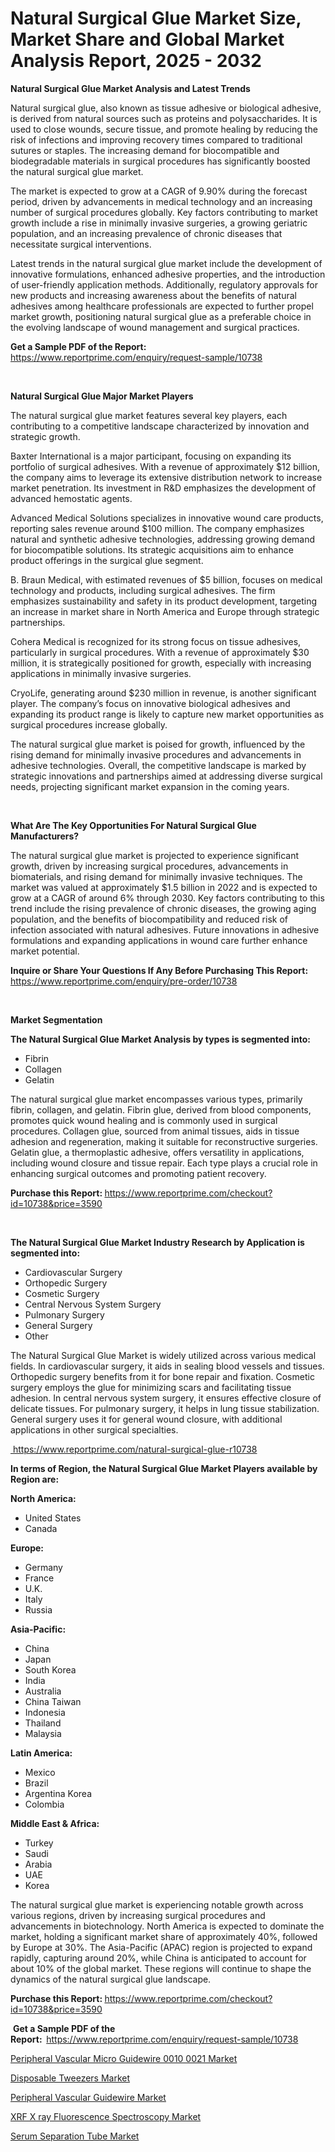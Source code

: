 <p><h1>Natural Surgical Glue Market Size, Market Share and Global Market Analysis Report, 2025 - 2032</h1></p><p><strong>Natural Surgical Glue Market Analysis and Latest Trends</strong></p>
<p><p>Natural surgical glue, also known as tissue adhesive or biological adhesive, is derived from natural sources such as proteins and polysaccharides. It is used to close wounds, secure tissue, and promote healing by reducing the risk of infections and improving recovery times compared to traditional sutures or staples. The increasing demand for biocompatible and biodegradable materials in surgical procedures has significantly boosted the natural surgical glue market.</p><p>The market is expected to grow at a CAGR of 9.90% during the forecast period, driven by advancements in medical technology and an increasing number of surgical procedures globally. Key factors contributing to market growth include a rise in minimally invasive surgeries, a growing geriatric population, and an increasing prevalence of chronic diseases that necessitate surgical interventions.</p><p>Latest trends in the natural surgical glue market include the development of innovative formulations, enhanced adhesive properties, and the introduction of user-friendly application methods. Additionally, regulatory approvals for new products and increasing awareness about the benefits of natural adhesives among healthcare professionals are expected to further propel market growth, positioning natural surgical glue as a preferable choice in the evolving landscape of wound management and surgical practices.</p></p>
<p><strong>Get a Sample PDF of the Report:&nbsp;</strong> <a href="https://www.reportprime.com/enquiry/request-sample/10738?utm_campaign=1870&utm_medium=2&utm_source=Github&utm_content=ia&utm_term=20032025&utm_id=natural-surgical-glue">https://www.reportprime.com/enquiry/request-sample/10738</a></p>
<p>&nbsp;</p>
<p><strong>Natural Surgical Glue Major Market Players</strong></p>
<p><p>The natural surgical glue market features several key players, each contributing to a competitive landscape characterized by innovation and strategic growth. </p><p>Baxter International is a major participant, focusing on expanding its portfolio of surgical adhesives. With a revenue of approximately $12 billion, the company aims to leverage its extensive distribution network to increase market penetration. Its investment in R&D emphasizes the development of advanced hemostatic agents.</p><p>Advanced Medical Solutions specializes in innovative wound care products, reporting sales revenue around $100 million. The company emphasizes natural and synthetic adhesive technologies, addressing growing demand for biocompatible solutions. Its strategic acquisitions aim to enhance product offerings in the surgical glue segment.</p><p>B. Braun Medical, with estimated revenues of $5 billion, focuses on medical technology and products, including surgical adhesives. The firm emphasizes sustainability and safety in its product development, targeting an increase in market share in North America and Europe through strategic partnerships.</p><p>Cohera Medical is recognized for its strong focus on tissue adhesives, particularly in surgical procedures. With a revenue of approximately $30 million, it is strategically positioned for growth, especially with increasing applications in minimally invasive surgeries.</p><p>CryoLife, generating around $230 million in revenue, is another significant player. The company’s focus on innovative biological adhesives and expanding its product range is likely to capture new market opportunities as surgical procedures increase globally.</p><p>The natural surgical glue market is poised for growth, influenced by the rising demand for minimally invasive procedures and advancements in adhesive technologies. Overall, the competitive landscape is marked by strategic innovations and partnerships aimed at addressing diverse surgical needs, projecting significant market expansion in the coming years.</p></p>
<p>&nbsp;</p>
<p><strong>What Are The Key Opportunities For Natural Surgical Glue Manufacturers?</strong></p>
<p><p>The natural surgical glue market is projected to experience significant growth, driven by increasing surgical procedures, advancements in biomaterials, and rising demand for minimally invasive techniques. The market was valued at approximately $1.5 billion in 2022 and is expected to grow at a CAGR of around 6% through 2030. Key factors contributing to this trend include the rising prevalence of chronic diseases, the growing aging population, and the benefits of biocompatibility and reduced risk of infection associated with natural adhesives. Future innovations in adhesive formulations and expanding applications in wound care further enhance market potential.</p></p>
<p><strong>Inquire or Share Your Questions If Any Before Purchasing This Report:</strong> <a href="https://www.reportprime.com/enquiry/pre-order/10738?utm_campaign=1870&utm_medium=2&utm_source=Github&utm_content=ia&utm_term=20032025&utm_id=natural-surgical-glue">https://www.reportprime.com/enquiry/pre-order/10738</a></p>
<p>&nbsp;</p>
<p><strong>Market Segmentation</strong></p>
<p><strong>The Natural Surgical Glue Market Analysis by types is segmented into:</strong></p>
<p><ul><li>Fibrin</li><li>Collagen</li><li>Gelatin</li></ul></p>
<p><p>The natural surgical glue market encompasses various types, primarily fibrin, collagen, and gelatin. Fibrin glue, derived from blood components, promotes quick wound healing and is commonly used in surgical procedures. Collagen glue, sourced from animal tissues, aids in tissue adhesion and regeneration, making it suitable for reconstructive surgeries. Gelatin glue, a thermoplastic adhesive, offers versatility in applications, including wound closure and tissue repair. Each type plays a crucial role in enhancing surgical outcomes and promoting patient recovery.</p></p>
<p><strong>Purchase this Report:&nbsp;</strong><a href="https://www.reportprime.com/checkout?id=10738&price=3590&utm_campaign=1870&utm_medium=2&utm_source=Github&utm_content=ia&utm_term=20032025&utm_id=natural-surgical-glue">https://www.reportprime.com/checkout?id=10738&price=3590</a></p>
<p>&nbsp;</p>
<p><strong>The Natural Surgical Glue Market Industry Research by Application is segmented into:</strong></p>
<p><ul><li>Cardiovascular Surgery</li><li>Orthopedic Surgery</li><li>Cosmetic Surgery</li><li>Central Nervous System Surgery</li><li>Pulmonary Surgery</li><li>General Surgery</li><li>Other</li></ul></p>
<p><p>The Natural Surgical Glue Market is widely utilized across various medical fields. In cardiovascular surgery, it aids in sealing blood vessels and tissues. Orthopedic surgery benefits from it for bone repair and fixation. Cosmetic surgery employs the glue for minimizing scars and facilitating tissue adhesion. In central nervous system surgery, it ensures effective closure of delicate tissues. For pulmonary surgery, it helps in lung tissue stabilization. General surgery uses it for general wound closure, with additional applications in other surgical specialties.</p></p>
<p><a href="https://www.reportprime.com/natural-surgical-glue-r10738?utm_campaign=1870&utm_medium=2&utm_source=Github&utm_content=ia&utm_term=20032025&utm_id=natural-surgical-glue">&nbsp;https://www.reportprime.com/natural-surgical-glue-r10738</a></p>
<p><strong>In terms of Region, the Natural Surgical Glue Market Players available by Region are:</strong></p>
<p>
    <p> <strong> North America: </strong>
        <ul>
            <li>United States</li>
            <li>Canada</li>
        </ul>
        </p> 
    <p> <strong> Europe: </strong>
        <ul>
            <li>Germany</li>
            <li>France</li>
            <li>U.K.</li>
            <li>Italy</li>
            <li>Russia</li>
        </ul>
        </p> 
    <p> <strong> Asia-Pacific: </strong>
        <ul>
            <li>China</li>
            <li>Japan</li>
            <li>South Korea</li>
            <li>India</li>
            <li>Australia</li>
            <li>China Taiwan</li>
            <li>Indonesia</li>
            <li>Thailand</li>
            <li>Malaysia</li>
        </ul>
        </p> 
    <p> <strong> Latin America: </strong>
        <ul>
            <li>Mexico</li>
            <li>Brazil</li>
            <li>Argentina Korea</li>
            <li>Colombia</li>
        </ul>
        </p> 
    <p> <strong> Middle East & Africa: </strong>
        <ul>
            <li>Turkey</li>
            <li>Saudi</li>
            <li>Arabia</li>
            <li>UAE</li>
            <li>Korea</li>
        </ul>
    </p>
    </p>
<p><p>The natural surgical glue market is experiencing notable growth across various regions, driven by increasing surgical procedures and advancements in biotechnology. North America is expected to dominate the market, holding a significant market share of approximately 40%, followed by Europe at 30%. The Asia-Pacific (APAC) region is projected to expand rapidly, capturing around 20%, while China is anticipated to account for about 10% of the global market. These regions will continue to shape the dynamics of the natural surgical glue landscape.</p></p>
<p><strong>Purchase this Report: </strong><a href="https://www.reportprime.com/checkout?id=10738&price=3590&utm_campaign=1870&utm_medium=2&utm_source=Github&utm_content=ia&utm_term=20032025&utm_id=natural-surgical-glue">https://www.reportprime.com/checkout?id=10738&price=3590</a></p>
<p>&nbsp;<strong>Get a Sample PDF of the Report:&nbsp;&nbsp;</strong><a href="https://www.reportprime.com/enquiry/request-sample/10738?utm_campaign=1870&utm_medium=2&utm_source=Github&utm_content=ia&utm_term=20032025&utm_id=natural-surgical-glue">https://www.reportprime.com/enquiry/request-sample/10738</a></p>
<p><strong></strong></p>
<p><p><a href="https://github.com/shpirttangim48/Market-Research-Report-List-1/blob/main/peripheral-vascular-micro-guidewire-0010-0021-market.md?utm_campaign=1870&utm_medium=2&utm_source=Github&utm_content=ia&utm_term=20032025&utm_id=natural-surgical-glue">Peripheral Vascular Micro Guidewire 0010 0021 Market</a></p><p><a href="https://github.com/edriceakeime/Market-Research-Report-List-1/blob/main/disposable-tweezers-market.md?utm_campaign=1870&utm_medium=2&utm_source=Github&utm_content=ia&utm_term=20032025&utm_id=natural-surgical-glue">Disposable Tweezers Market</a></p><p><a href="https://github.com/gakpasulgun/Market-Research-Report-List-1/blob/main/peripheral-vascular-guidewire-market.md?utm_campaign=1870&utm_medium=2&utm_source=Github&utm_content=ia&utm_term=20032025&utm_id=natural-surgical-glue">Peripheral Vascular Guidewire Market</a></p><p><a href="https://github.com/kitkaeberz5z/Market-Research-Report-List-1/blob/main/xrf-x-ray-fluorescence-spectroscopy-market.md?utm_campaign=1870&utm_medium=2&utm_source=Github&utm_content=ia&utm_term=20032025&utm_id=natural-surgical-glue">XRF X ray Fluorescence Spectroscopy Market</a></p><p><a href="https://github.com/snelldimkeod/Market-Research-Report-List-1/blob/main/serum-separation-tube-market.md?utm_campaign=1870&utm_medium=2&utm_source=Github&utm_content=ia&utm_term=20032025&utm_id=natural-surgical-glue">Serum Separation Tube Market</a></p></p>